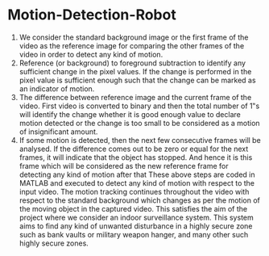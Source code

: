 # Motion-Detection-Robot
1. We consider the standard background image or the first frame of the video as the
reference image for comparing the other frames of the video in order to detect any
kind of motion.
2. Reference (or background) to foreground subtraction to identify any sufficient
change in the pixel values. If the change is performed in the pixel value is sufficient
enough such that the change can be marked as an indicator of motion.
3. The difference between reference image and the current frame of the video. First
video is converted to binary and then the total number of 1‟s will identify the change
whether it is good enough value to declare motion detected or the change is too
small to be considered as a motion of insignificant amount.
4. If some motion is detected, then the next few consecutive frames will be analysed.
If the difference comes out to be zero or equal for the next frames, it will indicate that
the object has stopped. And hence it is this frame which will be considered as the new
reference frame for detecting any kind of motion after that
These above steps are coded in MATLAB and executed to detect any kind of motion
with respect to the input video. The motion tracking continues throughout the video
with respect to the standard background which changes as per the motion of the
moving object in the captured video. This satisfies the aim of the project where we
consider an indoor surveillance system. This system aims to find any kind of
unwanted disturbance in a highly secure zone such as bank vaults or military weapon
hanger, and many other such highly secure zones.
